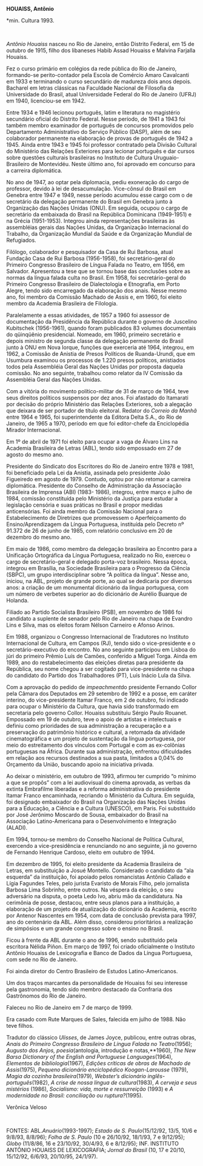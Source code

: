 **HOUAISS, Antônio**

\*min. Cultura 1993.

 

*Antônio Houaiss* nasceu no Rio de Janeiro, então Distrito Federal, em
15 de outubro de 1915, filho dos libaneses Habib Assad Houaiss e Malvina
Farjalla Houaiss.

Fez o curso primário em colégios da rede pública do Rio de Janeiro,
formando-se perito-contador pela Escola de Comércio Amaro Cavalcanti em
1933 e terminando o curso secundário de madureza dois anos depois.
Bacharel em letras clássicas na Faculdade Nacional de Filosofia da
Universidade do Brasil, atual Universidade Federal do Rio de Janeiro
(UFRJ) em 1940, licenciou-se em 1942.

Entre 1934 e 1946 lecionou português, latim e literatura no magistério
secundário oficial do Distrito Federal. Nesse período, de 1941 a 1943
foi também membro examinador de português de concursos promovidos pelo
Departamento Administrativo do Serviço Público (DASP), além de seu
colaborador permanente na elaboração de provas de português de 1942 a
1945. Ainda entre 1943 e 1945 foi professor contratado pela Divisão
Cultural do Ministério das Relações Exteriores para lecionar português e
dar cursos sobre questões culturais brasileiras no Instituto de Cultura
Uruguaio-Brasileiro de Montevidéu. Neste último ano, foi aprovado em
concurso para a carreira diplomática.

No ano de 1947, ao optar pela diplomacia, pediu exoneração do cargo de
professor, devido à lei de desacumulação. Vice-cônsul do Brasil em
Genebra entre 1947 e 1949, nesse período acumulou esse cargo com o de
secretário da delegação permanente do Brasil em Genebra junto à
Organização das Nações Unidas (ONU). Em seguida, ocupou o cargo de
secretário da embaixada do Brasil na República Dominicana (1949-1951) e
na Grécia (1951-1953). Integrou ainda representações brasileiras às
assembléias gerais das Nações Unidas, da Organização Internacional do
Trabalho, da Organização Mundial da Saúde e da Organização Mundial de
Refugiados.

Filólogo, colaborador e pesquisador da Casa de Rui Barbosa, atual
Fundação Casa de Rui Barbosa (1956-1958), foi secretário-geral do
Primeiro Congresso Brasileiro de Língua Falada no Teatro, em 1956, em
Salvador. Apresentou a tese que se tornou base das conclusões sobre as
normas da língua falada culta no Brasil. Em 1958, foi secretário-geral
do Primeiro Congresso Brasileiro de Dialectologia e Etnografia, em Porto
Alegre, tendo sido encarregado da elaboração dos anais. Nesse mesmo ano,
foi membro da Comissão Machado de Assis e, em 1960, foi eleito membro da
Academia Brasileira de Filologia.

Paralelamente a essas atividades, de 1957 a 1960 foi assessor de
documentação da Presidência da República durante o governo de Juscelino
Kubitschek (1956-1961), quando foram publicados 83 volumes documentais
do qüinqüênio presidencial. Nomeado, em 1960, primeiro secretário e
depois ministro de segunda classe da delegação permanente do Brasil
junto à ONU em Nova Iorque, funções que exerceria até 1964, integrou, em
1962, a Comissão de Anistia de Presos Políticos de Ruanda-Urundi, que em
Usumbura examinou os processos de 1.220 presos políticos, anistiados
todos pela Assembléia Geral das Nações Unidas por proposta daquela
comissão. No ano seguinte, trabalhou como relator da IV Comissão da
Assembléia Geral das Nações Unidas.

Com a vitória do movimento político-militar de 31 de março de 1964, teve
seus direitos políticos suspensos por dez anos. Foi afastado do
Itamarati por decisão do próprio Ministério das Relações Exteriores, sob
a alegação que deixara de ser portador de título eleitoral. Redator do
*Correio da Manhã* entre 1964 e 1965, foi superintendente da Editora
Delta S.A., do Rio de Janeiro, de 1965 a 1970, período em que foi
editor-chefe da Enciclopédia Mirador Internacional.

Em 1º de abril de 1971 foi eleito para ocupar a vaga de Álvaro Lins na
Academia Brasileira de Letras (ABL), tendo sido empossado em 27 de
agosto do mesmo ano.

Presidente do Sindicato dos Escritores do Rio de Janeiro entre 1978 e
1981, foi beneficiado pela Lei da Anistia, assinada pelo presidente João
Figueiredo em agosto de 1979. Contudo, optou por não retomar a carreira
diplomática. Presidente do Conselho de Administração da Associação
Brasileira de Imprensa (ABI) (1983- 1986), integrou, entre março e julho
de 1984, comissão constituída pelo Ministério da Justiça para estudar a
legislação censória e suas práticas no Brasil e propor medidas
anticensórias. Foi ainda membro da Comissão Nacional para o
Estabelecimento de Diretrizes que promovessem o Aperfeiçoamento do
Ensino/Aprendizagem da Língua Portuguesa, instituída pelo Decreto nº
91.372 de 26 de junho de 1985, com relatório conclusivo em 20 de
dezembro do mesmo ano.

Em maio de 1986, como membro da delegação brasileira ao Encontro para a
Unificação Ortográfica da Língua Portuguesa, realizado no Rio, exerceu o
cargo de secretário-geral e delegado porta-voz brasileiro. Nessa época,
integrou em Brasília, na Sociedade Brasileira para o Progresso da
Ciência (SBPC), um grupo interdisciplinar sobre “A política da língua”.
Nesse ano, iniciou, na ABL, projeto de grande porte, ao qual se
dedicaria por diversos anos: a criação de um monumental dicionário da
língua portuguesa, com um número de verbetes superior ao do dicionário
de Aurélio Buarque de Holanda.

Filiado ao Partido Socialista Brasileiro (PSB), em novembro de 1986 foi
candidato a suplente de senador pelo Rio de Janeiro na chapa de Evandro
Lins e Silva, mas os eleitos foram Nélson Carneiro e Afonso Arinos.

Em 1988, organizou o Congresso Internacional de Tradutores no Instituto
Internacional de Cultura, em Campos (RJ), tendo sido o vice-presidente e
o secretário-executivo do encontro. No ano seguinte participou em Lisboa
do júri do primeiro Prêmio Luís de Camões, conferido a Miguel Torga.
Ainda em 1989, ano do restabelecimento das eleições diretas para
presidente da República, seu nome chegou a ser cogitado para
vice-presidente na chapa do candidato do Partido dos Trabalhadores (PT),
Luís Inácio Lula da Silva.

Com a aprovação do pedido de *impeachment*do presidente Fernando Collor
pela Câmara dos Deputados em 29 setembro de 1992 e a posse, em caráter
interino, do vice-presidente Itamar Franco, em 2 de outubro, foi
indicado para ocupar o Ministério da Cultura, que havia sido
transformado em secretaria pelo governo Collor. Houaiss substituiu
Sérgio Paulo Rouanet. Empossado em 19 de outubro, teve o apoio de
artistas e intelectuais e definiu como prioridades de sua administração
a recuperação e a preservação do patrimônio histórico e cultural, a
retomada da atividade cinematográfica e um projeto de sustentação da
língua portuguesa, por meio do estreitamento dos vínculos com Portugal e
com as ex-colônias portuguesas na África. Durante sua administração,
enfrentou dificuldades em relação aos recursos destinados a sua pasta,
limitados a 0,04% do Orçamento da União, buscando apoio na iniciativa
privada.

Ao deixar o ministério, em outubro de 1993, afirmou ter cumprido “o
mínimo a que se propôs” com a lei audiovisual do cinema aprovada, as
verbas da extinta Embrafilme liberadas e a reforma administrativa do
presidente Itamar Franco encaminhada, recriando o Ministério da Cultura.
Em seguida, foi designado embaixador do Brasil na Organização das Nações
Unidas para a Educação, a Ciência e a Cultura (UNESCO), em Paris. Foi
substituído por José Jerônimo Moscardo de Sousa, embaixador do Brasil na
Associação Latino-Americana para o Desenvolvimento e Integração (ALADI).

Em 1994, tornou-se membro do Conselho Nacional de Política Cultural,
exercendo a vice-presidência e renunciando no ano seguinte, já no
governo de Fernando Henrique Cardoso, eleito em outubro de 1994.

Em dezembro de 1995, foi eleito presidente da Academia Brasileira de
Letras, em substituição a Josué Montello. Considerado o candidato da
“ala esquerda” da instituição, foi apoiado pelos romancistas Antônio
Callado e Lígia Fagundes Teles, pelo jurista Evaristo de Morais Filho,
pelo jornalista Barbosa Lima Sobrinho, entre outros. Na véspera da
eleição, o seu adversário na disputa, o poeta Ledo Ivo, abriu mão da
candidatura. Na cerimônia de posse, destacou, entre seus planos para a
instituição, a elaboração de um projeto de atualização do dicionário da
Academia, escrito por Antenor Nascentes em 1954, com data de conclusão
prevista para 1997, ano do centenário da ABL. Além disso, considerou
prioritários a realização de simpósios e um grande congresso sobre o
ensino no Brasil.

Ficou à frente da ABL durante o ano de 1996, sendo substituído pela
escritora Nélida Piñon. Em março de 1997, foi criado oficialmente o
Instituto Antônio Houaiss de Lexicografia e Banco de Dados da Língua
Portuguesa, com sede no Rio de Janeiro.

Foi ainda diretor do Centro Brasileiro de Estudos Latino-Americanos.

Um dos traços marcantes da personalidade de Houaiss foi seu interesse
pela gastronomia, tendo sido membro destacado da Confraria dos
Gastrônomos do Rio de Janeiro.

Faleceu no Rio de Janeiro em 7 de março de 1999.

Era casado com Rute Marques de Sales, falecida em julho de 1988. Não
teve filhos.

Tradutor do clássico *Ulisses*, de James Joyce, publicou, entre outras
obras, *Anais do Primeiro Congresso Brasileiro de Língua Falada no
Teatro*(1956); *Augusto dos Anjos, poesia*(antologia, introdução e
notas,**1960), *The New Barsa Dictionary of the English and Portuguese
Languages*(1964), *Elementos de bibliologia*(1967), *Edições críticas de
obras de Machado de Assis*(1975), *Pequeno dicionário enciclopédico
Koogan-Larousse* (1979), *Magia da cozinha brasileira*(1979), *Webster’s
dicionário inglês-português*(1982), *A crise de nossa língua de
cultura*(1983), *A cerveja e seus mistérios* (1986), *Socialismo: vida,
morte e ressurreição* (1993) e *A modernidade no Brasil: conciliação ou
ruptura?*(1995).

Verônica Veloso

 

FONTES: ABL.*Anuário*(1993-1997); *Estado de S. Paulo*(15/12/92, 13/5,
10/6 e 9/8/93, 8/8/96); *Folha de S. Paulo* (10 e 26/10/92, 18/1/93, 7 e
9/12/95); *Globo* (11/8/86, 16 e 23/10/92, 30/4/93, 6 e 8/12/95); INF.
INSTITUTO ANTÔNIO HOUAISS DE LEXICOGRAFIA; *Jornal do Brasil* (10, 17 e
20/10, 15/12/92, 6/6/93, 20/10/95, 24/1/97).

 
